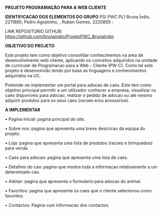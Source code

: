 **PROJETO PROGRAMAÇÃO PARA A WEB CLIENTE**

**IDENTIFICACAO DOS ELEMENTOS DO GRUPO** 
PSI PWC PL1 
Bruna Índio, 2211885;
Pedro Agostinho, ;
Ruben Gomes, 2220859 ;

LINK REPOSITORIO GITHUB: https://github.com/brunaindio/ProjetoPWC_BrunaIndio


**OBJETIVO DO PROJETO**

Este projeto tem como objetivo consolidar conhecimentos na area de desenvolvimento web cliente, aplicando os conceitos adquiridos na unidade de curricular de Programacao para a Web - Cliente (PW-C). Como tal este projeto é desenvolvido tendo por base as linguagens e conhecimentos adquiridos na UC.

Pretende-se implementar um portal para adocao de caes. Este tem como objetivo principal permitir a um utilizador conhecer a empresa, visualizar os caes disponiveis para adocao, realizar o pedido de adocao ou ate mesmo adquirir produtos para os seus caes (racoes e/ou acessorios).


**A IMPLEMENTAR**

• Pagina Inicial: pagina principal do site.

• Sobre nos: pagina que apresenta uma breve descricao da equipa do projeto.

• Loja: pagina que apresenta uma lista de produtos (racoes e brinquedos) para venda.

• Caes para adocao: pagina que apresenta uma lista de caes.

• Detalhes do cao: pagina que mostra toda a informacao relativamente a um determinado cao.

• Adotar: pagina que apresenta o formulario para adocao do animal.

• Favoritos: pagina que apresenta os caes que o cliente selecionou como favoritos.

• Contactos: Pagina com informacao dos contactos.
